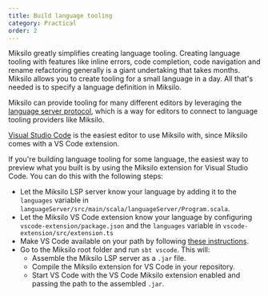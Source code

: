```yaml
---
title: Build language tooling
category: Practical
order: 2
---
```


Miksilo greatly simplifies creating language tooling. Creating language tooling with features like inline errors, code completion, code navigation and rename refactoring generally is a giant undertaking that takes months. Miksilo allows you to create tooling for a small language in a day. All that's needed is to specify a language definition in Miksilo.

Miksilo can provide tooling for many different editors by leveraging the [language server protocol](https://langserver.org/), which is a way for editors to connect to language tooling providers like Miksilo.

[Visual Studio Code](https://code.visualstudio.com/) is the easiest editor to use Miksilo with, since Miksilo comes with a VS Code extension.

If you're building language tooling for some language, the easiest way to preview what you built is by using the Miksilo extension for Visual Studio Code. You can do this with the following steps:

- Let the Miksilo LSP server know your language by adding it to the `languages` variable in `languageServer/src/main/scala/languageServer/Program.scala`.
- Let the Miksilo VS Code extension know your language by configuring `vscode-extension/package.json` and the `languages` variable in `vscode-extension/src/extension.ts`
- Make VS Code available on your path by following [these instructions](https://code.visualstudio.com/docs/setup/mac#_launching-from-the-command-line).
- Go to the Miksilo root folder and run `sbt vscode`. This will:
  - Assemble the Miksilo LSP server as a `.jar` file.
  - Compile the Miksilo extension for VS Code in your repository.
  - Start VS Code with the VS Code Miksilo extension enabled and passing the path to the assembled `.jar`.